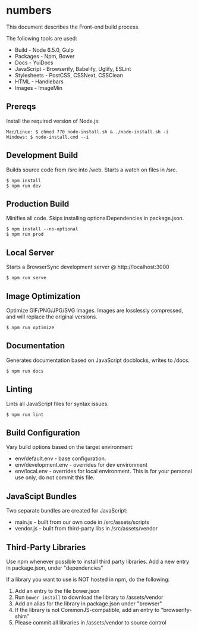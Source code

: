 # numbers

This document describes the Front-end build process.

The following tools are used:

 * Build - Node 6.5.0, Gulp
 * Packages - Npm, Bower
 * Docs - YuiDocs
 * JavaScript - Browserify, Babelify, Uglify, ESLint
 * Stylesheets - PostCSS, CSSNext, CSSClean
 * HTML - Handlebars
 * Images - ImageMin

## Prereqs

Install the required version of Node.js:

    Mac/Linux: $ chmod 770 node-install.sh & ./node-install.sh -i
    Windows: $ node-install.cmd --i

## Development Build

Builds source code from /src into /web. Starts a watch on files in /src.

    $ npm install
    $ npm run dev

## Production Build

Minifies all code. Skips installing optionalDependencies in package.json.

    $ npm install --no-optional
    $ npm run prod

## Local Server

Starts a BrowserSync development server @ http://localhost:3000

    $ npm run serve

## Image Optimization

Optimize GIF/PNG/JPG/SVG images. Images are losslessly compressed, and will replace the original versions.

    $ npm run optimize

## Documentation

Generates documentation based on JavaScript docblocks, writes to /docs.

    $ npm run docs

## Linting

Lints all JavaScript files for syntax issues.

    $ npm run lint

## Build Configuration

Vary build options based on the target environment:

 * env/default.env - base configuration.
 * env/development.env - overrides for dev environment
 * env/local.env - overrides for local environment. This is for your personal use only, do not commit this file.

## JavaScipt Bundles

Two separate bundles are created for JavaScript:

 * main.js - built from our own code in /src/assets/scripts
 * vendor.js - built from third-party libs in /src/assets/vendor

## Third-Party Libraries

Use npm whenever possible to install third party libraries. Add a new entry in package.json, under "dependencies"

If a library you want to use is NOT hosted in npm, do the following:

 1. Add an entry to the file bower.json
 1. Run `bower install` to download the library to /assets/vendor
 1. Add an alias for the library in package.json under "browser"
 1. If the library is not CommonJS-compatible, add an entry to "browserify-shim"
 1. Please commit all libraries in /assets/vendor to source control
